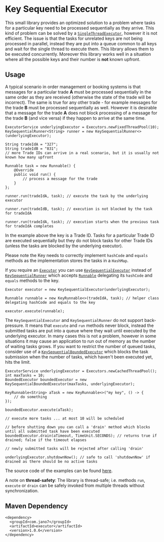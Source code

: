 # Key Sequential Executor
This small library provides an optimized solution to a problem where tasks for a particular key need to be processed
sequentially as they arrive. This kind of problem can be solved by a [`SingleThreadExecutor`](
https://docs.oracle.com/javase/8/docs/api/java/util/concurrent/Executors.html#newSingleThreadExecutor--), however it is
not efficient. The issue is that the tasks for unrelated keys are not being processed in parallel, instead they are put
into a queue common to all keys and wait for the single thread to execute them. This library allows them to be executed
concurrently. Moreover this library works well in a situation where all the possible keys and their number is **not**
known upfront.
## Usage
A typical scenario in order management or booking systems is that messages for a particular trade **A** must be
processed sequentially in the same order as they are received (otherwise the state of the trade will be incorrect). The
same is true for any other trade - for example messages for the trade **B** must be processed sequentially as well.
However it is desirable that a message for the trade **A** does not block processing of a message for the trade **B**
(and vice versa) if they happen to arrive at the same time.
```
ExecutorService underlyingExecutor = Executors.newFixedThreadPool(10);
KeySequentialRunner<String> runner = new KeySequentialRunner<>(underlyingExecutor);

String tradeIdA = "327";
String tradeIdB = "831";
// more Trade IDs can arrive in a real scenario, but it is usually not known how many upfront

Runnable task = new Runnable() {
    @Override
    public void run() {
        // process a message for the trade
    }
};

runner.run(tradeIdA, task); // execute the task by the underlying executor

runner.run(tradeIdB, task); // execution is not blocked by the task for tradeIdA

runner.run(tradeIdA, task); // execution starts when the previous task for tradeIdA completes
```
In the example above the key is a Trade ID. Tasks for a particular Trade ID are executed sequentially but they do not
block tasks for other Trade IDs (unless the tasks are blocked by the underlying executor).

Please note the Key needs to correctly implement `hashCode` and `equals` methods as the implementation stores the tasks
in a `HashMap`.

If you require an [`Executor`](https://docs.oracle.com/javase/8/docs/api/java/util/concurrent/Executor.html) you can use
[`KeySequentialExecutor`](src/main/java/com/jano7/executor/KeySequentialExecutor.java) instead of
[`KeySequentialRunner`](src/main/java/com/jano7/executor/KeySequentialRunner.java) which accepts
[`Runnable`](src/main/java/com/jano7/executor/KeyRunnable.java) delegating its `hashCode` and `equals` methods to the
key.
```
Executor executor = new KeySequentialExecutor(underlyingExecutor);

Runnable runnable = new KeyRunnable<>(tradeIdA, task); // helper class delegating hashCode and equals to the key

executor.execute(runnable);
```

The `KeySequentialExecutor` and `KeySequentialRunner` do not support back-pressure. It means that `execute` and `run`
methods never block, instead the submitted tasks are put into a queue where they wait until executed by the underlying
executor. In many cases this is not a problem, however in some situations it may cause an application to run out of
memory as the number of waiting tasks grows. If you want to restrict the number of queued tasks, consider use of a
[`KeySequentialBoundedExecutor`](src/main/java/com/jano7/executor/KeySequentialBoundedExecutor.java) which blocks the
task submission when the number of tasks, which haven't been executed yet, hits the limit.
```
ExecutorService underlyingExecutor = Executors.newCachedThreadPool();
int maxTasks = 10;
BoundedExecutor boundedExecutor = new KeySequentialBoundedExecutor(maxTasks, underlyingExecutor);

KeyRunnable<String> aTask = new KeyRunnable<>("my key", () -> {
    // do something
});

boundedExecutor.execute(aTask);

// execute more tasks ... at most 10 will be scheduled

// before shutting down you can call a 'drain' method which blocks until all submitted task have been executed
boundedExecutor.drain(aTimeout, TimeUnit.SECONDS); // returns true if drained; false if the timeout elapses

// newly submitted tasks will be rejected after calling 'drain'

underlyingExecutor.shutdownNow(); // safe to call 'shutdownNow' if drained as there should be no active tasks
```
The source code of the examples can be found [here](src/test/java/com/jano7/executor/Examples.java).

A note on **thread-safety**: The library is thread-safe; i.e. methods `run`, `execute` or `drain` can be safely invoked
from multiple threads without synchronization. 
## Maven Dependency
```
<dependency>
  <groupId>com.jano7</groupId>
  <artifactId>executor</artifactId>
  <version>1.0.6</version>
</dependency>
```
